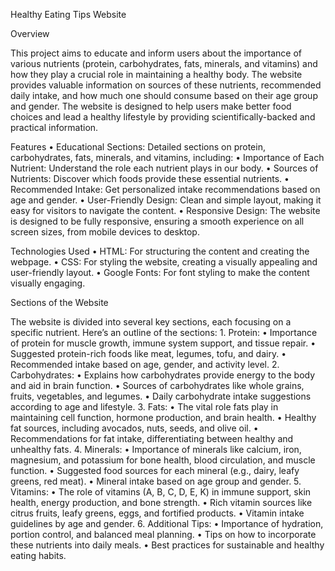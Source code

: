 Healthy Eating Tips Website

Overview

This project aims to educate and inform users about the importance of various nutrients (protein, carbohydrates, fats, minerals, and vitamins) and how they play a crucial role in maintaining a healthy body. The website provides valuable information on sources of these nutrients, recommended daily intake, and how much one should consume based on their age group and gender. The website is designed to help users make better food choices and lead a healthy lifestyle by providing scientifically-backed and practical information.

Features
	•	Educational Sections: Detailed sections on protein, carbohydrates, fats, minerals, and vitamins, including:
	•	Importance of Each Nutrient: Understand the role each nutrient plays in our body.
	•	Sources of Nutrients: Discover which foods provide these essential nutrients.
	•	Recommended Intake: Get personalized intake recommendations based on age and gender.
	•	User-Friendly Design: Clean and simple layout, making it easy for visitors to navigate the content.
	•	Responsive Design: The website is designed to be fully responsive, ensuring a smooth experience on all screen sizes, from mobile devices to desktop.

Technologies Used
	•	HTML: For structuring the content and creating the webpage.
	•	CSS: For styling the website, creating a visually appealing and user-friendly layout.
	•	Google Fonts: For font styling to make the content visually engaging.

Sections of the Website

The website is divided into several key sections, each focusing on a specific nutrient. Here’s an outline of the sections:
	1.	Protein:
	•	Importance of protein for muscle growth, immune system support, and tissue repair.
	•	Suggested protein-rich foods like meat, legumes, tofu, and dairy.
	•	Recommended intake based on age, gender, and activity level.
	2.	Carbohydrates:
	•	Explains how carbohydrates provide energy to the body and aid in brain function.
	•	Sources of carbohydrates like whole grains, fruits, vegetables, and legumes.
	•	Daily carbohydrate intake suggestions according to age and lifestyle.
	3.	Fats:
	•	The vital role fats play in maintaining cell function, hormone production, and brain health.
	•	Healthy fat sources, including avocados, nuts, seeds, and olive oil.
	•	Recommendations for fat intake, differentiating between healthy and unhealthy fats.
	4.	Minerals:
	•	Importance of minerals like calcium, iron, magnesium, and potassium for bone health, blood circulation, and muscle function.
	•	Suggested food sources for each mineral (e.g., dairy, leafy greens, red meat).
	•	Mineral intake based on age group and gender.
	5.	Vitamins:
	•	The role of vitamins (A, B, C, D, E, K) in immune support, skin health, energy production, and bone strength.
	•	Rich vitamin sources like citrus fruits, leafy greens, eggs, and fortified products.
	•	Vitamin intake guidelines by age and gender.
	6.	Additional Tips:
	•	Importance of hydration, portion control, and balanced meal planning.
	•	Tips on how to incorporate these nutrients into daily meals.
	•	Best practices for sustainable and healthy eating habits.
